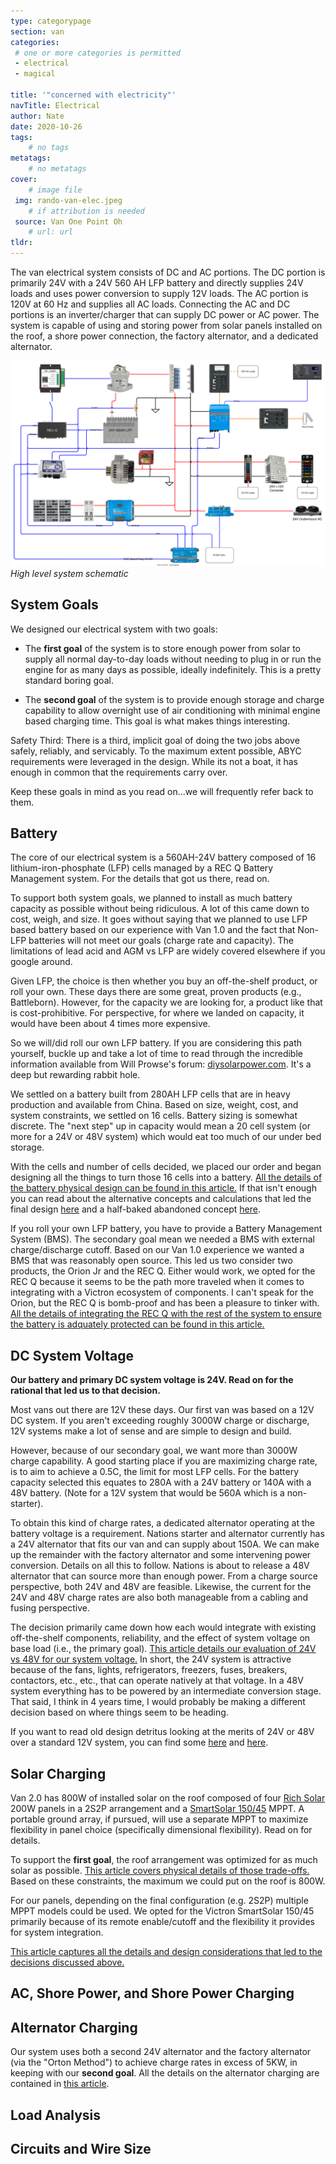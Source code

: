 ```yaml
---
type: categorypage
section: van
categories: 
 # one or more categories is permitted
 - electrical
 - magical

title: '"concerned with electricity"'
navTitle: Electrical
author: Nate
date: 2020-10-26
tags:
	# no tags
metatags:
	# no metatags
cover: 
	# image file
 img: rando-van-elec.jpeg
	# if attribution is needed
 source: Van One Point Oh
	# url: url
tldr:
---
```


The van electrical system consists of DC and AC portions.  The DC portion is primarily 24V with a 24V 560 AH LFP battery and directly supplies 24V loads and uses power conversion to supply 12V loads.  The AC portion is 120V at 60 Hz and supplies all AC loads.  Connecting the AC and DC portions is an inverter/charger that can supply DC power or AC power.  The system is capable of using and storing power from solar panels installed on the roof, a shore power connection, the factory alternator, and a dedicated alternator.  

![Electrical Schematic](schematic.svg)
_High level system schematic_

## System Goals

We designed our electrical system with two goals:

* The **first goal** of the system is to store enough power from solar to supply all normal day-to-day loads without needing to plug in or run the engine for as many days as possible, ideally indefinitely.  This is a pretty standard boring goal.

* The **second goal** of the system is to provide enough storage and charge capability to allow overnight use of air conditioning with minimal engine based charging time.  This goal is what makes things interesting.

Safety Third: There is a third, implicit goal of doing the two jobs above safely, reliably, and servicably.  To the maximum extent possible, ABYC requirements were leveraged in the design.  While its not a boat, it has enough in common that the requirements carry over.

Keep these goals in mind as you read on...we will frequently refer back to them.

## Battery

The core of our electrical system is a 560AH-24V battery composed of 16 lithium-iron-phosphate (LFP) cells managed by a REC Q Battery Management system.  For the details that got us there, read on.

To support both system goals, we planned to install as much battery capacity as possible without being ridiculous.  A lot of this came down to cost, weigh, and size.  It goes without saying that we planned to use LFP based battery based on our experience with Van 1.0 and the fact that Non-LFP batteries will not meet our goals (charge rate and capacity).  The limitations of lead acid and AGM vs LFP are widely covered elsewhere if you google around.

Given LFP, the choice is then whether you buy an off-the-shelf product, or roll your own.  These days there are some great, proven products (e.g., Battleborn).  However, for the capacity we are looking for, a product like that is cost-prohibitive.  For perspective, for where we landed on capacity, it would have been about 4 times more expensive.

So we will/did roll our own LFP battery.  If you are considering this path yourself, buckle up and take a lot of time to read through the incredible information available from Will Prowse's forum: [diysolarpower.com](diysolarpower.com).  It's a deep but rewarding rabbit hole.

We settled on a battery built from 280AH LFP cells that are in heavy production and available from China.  Based on size, weight, cost, and system constraints, we settled on 16 cells.  Battery sizing is somewhat discrete.  The "next step" up in capacity would mean a 20 cell system (or more for a 24V or 48V system) which would eat too much of our under bed storage.  

With the cells and number of cells decided, we placed our order and began designing all the things to turn those 16 cells into a battery.  [All the details of the battery physical design can be found in this article.](/van/electrical/battery/Battery_box_design_final)  If that isn't enough you can read about the alternative concepts and calculations that led the final design [here](/van/electrical/battery/Battery_box_design) and a half-baked abandoned concept [here](/van/electrical/battery_box_deprecated/Battery_box_design).

If you roll your own LFP battery, you have to provide a Battery Management System (BMS).  The secondary goal mean we needed a BMS with external charge/discharge cutoff.  Based on our Van 1.0 experience we wanted a BMS that was reasonably open source.  This led us two consider two products, the Orion Jr and the REC Q.  Either would work, we opted for the REC Q because it seems to be the path more traveled when it comes to integrating with a Victron ecosystem of components.  I can't speak for the Orion, but the REC Q is bomb-proof and has been a pleasure to tinker with.  [All the details of integrating the REC Q with the rest of the system to ensure the battery is adquately protected can be found in this article.](/van/electrical/BMS_wiring_logic/REC_Q_BMS_Wiring_Logic)


## DC System Voltage

**Our battery and primary DC system voltage is 24V.  Read on for the rational that led us to that decision.**

Most vans out there are 12V these days.  Our first van was based on a 12V DC system.  If you aren't exceeding roughly 3000W charge or discharge, 12V systems make a lot of sense and are simple to design and build.  

However, because of our secondary goal, we want more than 3000W charge capability.  A good starting place if you are maximizing charge rate, is to aim to achieve a 0.5C, the limit for most LFP cells.  For the battery capacity selected this equates to 280A with a 24V battery or 140A with a 48V battery. (Note for a 12V system that would be 560A which is a non-starter).

To obtain this kind of charge rates, a dedicated alternator operating at the battery voltage is a requirement.  Nations starter and alternator currently has a 24V alternator that fits our van and can supply about 150A.  We can make up the remainder with the factory alternator and some intervening power conversion.  Details on all this to follow.  Nations is about to release a 48V alternator that can source more than enough power.  From a charge source perspective, both 24V and 48V are feasible.  Likewise, the current for the 24V and 48V charge rates are also both manageable from a cabling and fusing perspective.

The decision primarily came down how each would integrate with existing off-the-shelf components, reliability, and the effect of system voltage on base load (i.e., the primary goal).  [This article details our evaluation of 24V vs 48V for our system voltage.](/van/electrical/voltage_trade_studies/Electrical_24V_vs_48V_concepts)  In short, the 24V system is attractive because of the fans, lights, refrigerators, freezers, fuses, breakers, contactors, etc., etc., that can operate natively at that voltage.  In a 48V system everything has to be powered by an intermediate conversion stage.  That said, I think in 4 years time, I would probably be making a different decision based on where things seem to be heading.  

If you want to read old design detritus looking at the merits of 24V or 48V over a standard 12V system, you can find some [here](/van/electrical/voltage_trade_studies/Electrical_24v) and [here](/van/electrical/voltage_trade_studies/Electrical_48v).

## Solar Charging

Van 2.0 has 800W of installed solar on the roof composed of four [Rich Solar](https://richsolar.com/products/200-watt-24-volt-solar-panel) 200W panels in a 2S2P arrangement and a [SmartSolar 150/45](https://www.victronenergy.com/upload/documents/Datasheet-SmartSolar-charge-controller-MPPT-150-45-up-to-150-70-EN.pdf) MPPT.  A portable ground array, if pursued, will use a separate MPPT to maximize flexibility in panel choice (specifically dimensional flexibility).  Read on for details.

To support the **first goal**, the roof arrangement was optimized for as much solar as possible.  [This article covers physical details of those trade-offs.](/van/vehicular/roof_arrangement/roof_rack_and_arrangement_notes)  Based on these constraints, the maximum we could put on the roof is 800W.

For our panels, depending on the final configuration (e.g. 2S2P) multiple MPPT models could be used.  We opted for the Victron SmartSolar 150/45 primarily because of its remote enable/cutoff and the flexibility it provides for system integration.

[This article captures all the details and design considerations that led to the decisions discussed above.](/van/electrical/solar/solar)


## AC, Shore Power, and Shore Power Charging


## Alternator Charging

Our system uses both a second 24V alternator and the factory alternator (via the "Orton Method") to achieve charge rates in excess of 5KW, in keeping with our **second goal**.  All the details on the alternator charging are contained in [this article](/van/electrical/alternator_charging/alternator_charging).

## Load Analysis

## Circuits and Wire Size

 




